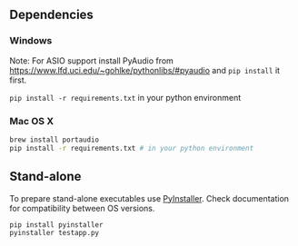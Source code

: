 ## Dependencies

### Windows

Note: For ASIO support install PyAudio from 
<https://www.lfd.uci.edu/~gohlke/pythonlibs/#pyaudio> and `pip install` it first. 

`pip install -r requirements.txt` in your python environment

### Mac OS X

```sh
brew install portaudio
pip install -r requirements.txt # in your python environment
```

## Stand-alone

To prepare stand-alone executables use [PyInstaller](http://www.pyinstaller.org). 
Check documentation for compatibility between OS versions.

```sh
pip install pyinstaller
pyinstaller testapp.py
```

